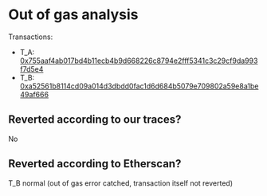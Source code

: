 # Out of gas analysis

Transactions:
- T_A: [0x755aaf4ab017bd4b11ecb4b9d668226c8794e2fff5341c3c29cf9da993f7d5e4](https://etherscan.io/tx/0x755aaf4ab017bd4b11ecb4b9d668226c8794e2fff5341c3c29cf9da993f7d5e4)
- T_B: [0xa52561b8114cd09a014d3dbdd0fac1d6d684b5079e709802a59e8a1be49af666](https://etherscan.io/tx/0xa52561b8114cd09a014d3dbdd0fac1d6d684b5079e709802a59e8a1be49af666)

## Reverted according to our traces?

No

## Reverted according to Etherscan?

T_B normal (out of gas error catched, transaction itself not reverted)